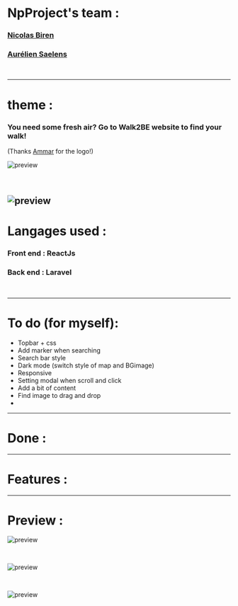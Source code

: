 # NpProject's team : 

### [Nicolas Biren](https://github.com/birennicolas)
### [Aurélien Saelens](https://github.com/aureliensaelens)
<br>

---

# theme : 
### You need some fresh air? Go to Walk2BE website to find your walk! <br>
(Thanks [Ammar](https://github.com/Alsharek) for the logo!)

![preview](/images/walk2BE.png)

<br>

![preview](/images/Walk.png)
---

# Langages used : 
### Front end : **ReactJs**
### Back end : **Laravel**
<br>

---

# To do (for myself): 

- Topbar + css
- Add marker when searching
- Search bar style
- Dark mode (switch style of map and BGimage)
- Responsive
- Setting modal when scroll and click
- Add a bit of content
- Find image to drag and drop
- 
---

# Done : 

---

# Features : 

--- 


# Preview : 

![preview](/images/maquette.png)

<br>

![preview](/images/maquette1.png)

<br>

![preview](/images/maquette2.png)

